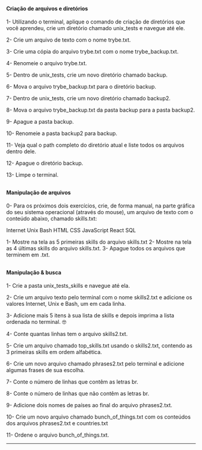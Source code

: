 <h4> Criação de arquivos e diretórios </h4>

1- Utilizando o terminal, aplique o comando de criação de diretórios que você aprendeu, crie um diretório chamado unix_tests e navegue até ele.

2- Crie um arquivo de texto com o nome trybe.txt.

3- Crie uma cópia do arquivo trybe.txt com o nome trybe_backup.txt.

4- Renomeie o arquivo trybe.txt.

5- Dentro de unix_tests, crie um novo diretório chamado backup.

6- Mova o arquivo trybe_backup.txt para o diretório backup.

7- Dentro de unix_tests, crie um novo diretório chamado backup2.

8- Mova o arquivo trybe_backup.txt da pasta backup para a pasta backup2.

9- Apague a pasta backup.

10- Renomeie a pasta backup2 para backup.

11- Veja qual o path completo do diretório atual e liste todos os arquivos dentro dele.

12- Apague o diretório backup.

13- Limpe o terminal.

##

<h4> Manipulação de arquivos </h4>

0- Para os próximos dois exercícios, crie, de forma manual, na parte gráfica do seu sistema operacional (através do mouse), 
um arquivo de texto com o conteúdo abaixo, chamado skills.txt:

Internet
Unix
Bash
HTML
CSS
JavaScript
React
SQL

1- Mostre na tela as 5 primeiras skills do arquivo skills.txt
2- Mostre na tela as 4 últimas skills do arquivo skills.txt.
3- Apague todos os arquivos que terminem em .txt.

##

<h4> Manipulação & busca </h4>

1- Crie a pasta unix_tests_skills e navegue até ela.

2- Crie um arquivo texto pelo terminal com o nome skills2.txt e adicione os valores Internet, Unix e Bash, um em cada linha.

3- Adicione mais 5 itens à sua lista de skills e depois imprima a lista ordenada no terminal. 🤓

4- Conte quantas linhas tem o arquivo skills2.txt.

5- Crie um arquivo chamado top_skills.txt usando o skills2.txt, contendo as 3 primeiras skills em ordem alfabética.

6- Crie um novo arquivo chamado phrases2.txt pelo terminal e adicione algumas frases de sua escolha.

7- Conte o número de linhas que contêm as letras br.

8- Conte o número de linhas que não contêm as letras br.

9- Adicione dois nomes de países ao final do arquivo phrases2.txt.

10- Crie um novo arquivo chamado bunch_of_things.txt com os conteúdos dos arquivos phrases2.txt e countries.txt

11- Ordene o arquivo bunch_of_things.txt.

--- --- --- --- --- --- --- --- --- --- --- --- ---
